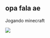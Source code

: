 ## opa fala ae
Jogando minecraft







![](https://media1.tenor.com/m/uFWsZfr7SWAAAAAd/ryomen-sukuna-sukuna.gif)
